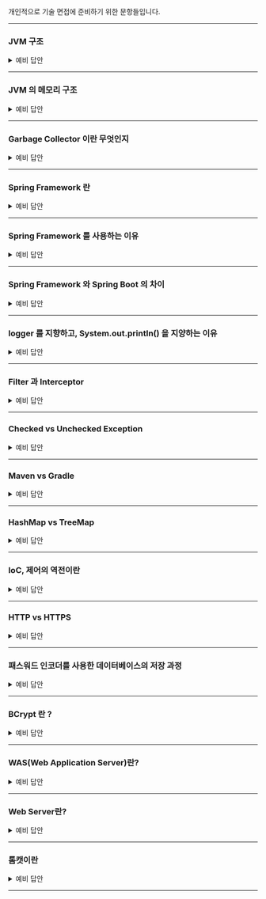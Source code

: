 개인적으로 기술 면접에 준비하기 위한 문항들입니다.

-----------------------

### JVM 구조

<details>
    <summary> 예비 답안 </summary>
    <br />

- `jvm` 은 자바 가상 머신입니다. 
    - 자바와 운영체제 사이에서 중개자 역할을 수행하며 자바가 운영체제에 구애받지 않고 프로그램을 실행할 수 있도록 도와줍니다.
- JVM 의 구조는 
    - JVM 내로 클래스 파일을 로드하고, 링크를 통해 배치하는 작업을 수행하는 모듈인 `Class Loader`
    - 클래스 로더를 통해 JVM 내의 Runtime Data Area 에 배치된 바이트 코드들을 명령어 단위로 실행하는 `Execution Engine`
    - 힙 메모리 영역에 생성된 객체들 중에서 참조되지 않은 객체들(Unreachable)을 탐색 후, 제거하는 역할을 하는 `Garbage Collector`
    - JVM 의 메모리 영역으로, 자바 애플리케이션을 실행할 때 사용되는 데이터들을 적재하는 영역인 `Runtime Data Area`
    
```
jvm 은 크게 jvm 내로 클래스 파일을 로드하고, 링크를 통해 배치하는 작업을 수행하는 모듈인 클래스 로더(Class Loader), jvm 내의 Runtime Data Area에 배치된 코드들을 명령어 단위로 실행하는 실행 엔진(Execution Engine), JVM 의 메모리 영역으로, 자바 애플리 케이션을 실행할 때 사용되는 데이터들을 적재하는 런타임 데이터 영역(Runtime Data Area), 힙 메모리 영역에 더 이상 참조되지 않는 객체들을 탐색 후 제거하는 역할을 하는 갈비지 컬렉터(Garbage Collector)으로 구성됩니다.
```
</details>

-----------------------

### JVM 의 메모리 구조

<details>
    <summary> 예비 답안 </summary>
    <br />

- JVM 의 메모리 구조는 모든 쓰레드에서 공유되는 Method 영역과 Heap 영역, 나머지 영역인 PC Register, Stack, Native Method Stack 영역으로 구분할 수 있습니다.

    - `Method 영역` → 모든 스레드가 공유하는 영역으로, 클래스/인터페이스/메소드/필드/static 변수 등의 바이트 코드를 보관합니다.
    - `Heap 영역` → 모든 스레드가 공유하는 영역으로, new 키워드로 생성된 모든 객체와 배열이 저장되는 영역입니다. 또한 메소드 영역에 로드된 클래스만 생성이 가능하고 GC 가 참조되지 않는 메모리를 확인하고 제거하는 영역입니다.
    - `PC Register` → 스레드가 시작될 때 생성되며, 스레드가 어떤 부분을 무슨 명령어로 실행해야 할 지에 대한 기록을 하는 부분으로, JVM 명령의 주소를 가집니다.
    - `Stack` → 메서드 호출 시마다 각각의 스택 프레임이 생성됩니다. 그리고 메서드 안에서 사용되는 값들을 저장하고, 호출된 메서드의 매개변수, 지역변수, 리턴 값 및 연산 시 일어나는 값들을 임시로 저장하며 메서드 수행이 끝나면 프레임별로 됩니다.
    - `Native Method Stack` → 자바 외의 언어로 작성된 네이티브 코드를 위한 스택입니다.

```
JVM 의 메모리 구조는 모든 쓰레드에서 공유되는 Method 영역과 Heap 영역, 나머지 영역인 PC Register, Stack, Native Method Stack 영역으로 구분할 수 있습니다.
클래스, 인터페이스, 메소드, 필드, static 변수 등의 데이터를 보관하는 Method 영역, new 키워드로 생성된 모든 객체와 배열이 저장되는 영역인 Heap 영역, 쓰레드가 어떤 부분을 무슨 명령으로 실행해야할 지에 대한 기록을 하는 부분으로 현재 수행중인 JVM 명령의 주소를 갖는 PC Register 영역, 자바 외 언어로 작성된 네이티브 코드를 위한 메모리 영역인 Native method stack 영역, 메서드 호출 시마다 각각의 스택 프레임이 생성되며 메서드 안에서 사용되는 값들을 저장하고, 호출된 메서드의 매개변수, 지역변수, 리턴 값 및 연산 시 일어나는 값들을 임시로 저장하는 Stack 영역이 있습니다.
```

</details>

-----------------------

### Garbage Collector 이란 무엇인지

<details>
    <summary> 예비 답안 </summary>
    <br />

- GC, 가비지 컬렉션은 JVM의 Heap 영역에서 더 이상 참조되지 않는 객체를 일정 주기로 찾아내고 메모리를 회수하는 기능입니다.
- 프로그램이 사용하지 않는 메모리를 주기적으로 해제함으로써 애플리케이션의 안전성과 지속 가능성을 유지합니다.
- 힙 영역은 Young 과 Old Generation 영역으로 나뉘는데, 이 영역은 Minor GC 와 Full GC 를 판가름하는 대상입니다.
    - `Young Generation` 영역은 짧게 살아남는 메모리들이 존재하는 공간입니다. 모든 객체는 처음에는 Young Generation 에 생성되며, Young Generation 의 공간은 Old Generation 에 비해 상대적으로 적기 때문에 메모리 상의 객체를 찾아 제거하는데 적은 시간이 걸립니다. (Minor GC)
    - 새롭게 생성되는 객체는 Young Generation 영역 중 `Eden` 에서 생성되며, Eden 공간이 가득차면 MinorGC가 동작하여 생존한 객체가 증가된 age-bit과 함께 `Survivor0` 영역으로 넘어가게 됩니다.
    - 위의 과정을 통해 Young Generation 의 마지막 영역인 `Survivor1` 영역의 GC에서도 살아남는다면 Old Generation 영역으로 넘어가게 됩니다.
    - `Old Generation` 은 길게 살아남는 메모리들이 존재하는 공간입니다. Old Generation의 객체들은 처음에는 Young Generation 에 의해 시작되었으나, GC 과정 중에 제거되지 않은 경우 Old Generation로 이동합니다. (Major GC)
    - Old Generation 에서 발생하는 Major GC 는 매우 큰 공간이기 때문에 데이터를 지우는데 많은 시간이 소요되며, Major GC 가 발생하면 Thread 가 멈추고(Stop The World) Mark and Sweep 작업을 해야 해서 CPU에 부하를 줄 수 있습니다.

### Mark And Sweep
![poster](../image/jvm/ms.png)

Mark-Sweep 이란 다양한 GC에서 사용되는 객체를 솎아내는 내부 알고리즘입니다. 가비지 컬렉션이 동작하는 기초적인 청소 과정이라고 생각하면 됩니다.

원리는 가비지 컬렉션이 될 대상 객체를 `식별(Mark)`하고 `제거(Sweep)`하며 객체가 제거되어 파편화된 메모리 영역을 앞에서부터 `채워나가는 작업(Compaction)`을 수행하게 됩니다.

- Mark 과정 : 먼저 `Root Space` 로부터 그래프 순회를 통해 연결된 객체들을 찾아내어 각각 어떤 객체를 참조하고 있는지 찾아서 마킹합니다.
- Sweep 과정 : 참조하고 있지 않은 객체, 즉 Unreachable 객체들을 Heap 에서 제거합니다.
- Compact 과정 : Sweep 후에 분산된 객체들을 Heap의 시작 주소로 모아 메모리가 할당된 부분과 그렇지 않은 부분으로 압축합니다. (가비지 컬렉터 종류에 따라 하지 않는 경우도 존재합니다.)

⭐️ Mark And Sweep 방식은 루트로 부터 해당 객체에 접근이 가능한지가 해제의 기준이 됩니다. JVM GC에서의 Root Space는 `Heap 메모리 영역을 참조`하는 method area, static 변수, stack, native method stack 이 있습니다.

</details>

-----------------------

### Spring Framework 란

<details>
    <summary> 예비 답안 </summary>
    <br />

- 자바 기반 애플리케이션 개발을 지원하는 오픈 소스 프레임워크 입니다.
- 엔터프라이즈급 애플리케이션을 개발하기 위한 모든 기능을 종합적으로 제공하는 경량화된 솔루션입니다.
    - 대규모 데이터 처리와 트랜잭션이 동시에 여러 사용자로부터 행해지는 매우 큰 규모의 환경을 매니징하는 엔터프라이즈 환경
- Spring Framework 는 경량 컨테이너로 자바 객체를 담고 직접 관리합니다.
    
</details>

-----------------------

### Spring Framework 를 사용하는 이유

<details>
    <summary> 예비 답안 </summary>
    <br />

- 생산성을 높이고 유지보수를 용이하게 할 수 있습니다. 
- 프로젝트를 여러 모듈로 나눠, 각 모듈이 독립적으로 개발/배포/테스트가 가능하게 할 수 있습니다.
    - 모듈화된 아키텍처를 구현할 수 있으며 Spring 은 다양한 기술과 통합이 가능합니다.
    - 필요에 따라 새 기능을 추가하거나 확장에 용이합니다.

- 특징
1. `IoC` → `객체 생성과 의존성 관리를 개발자가 아닌 프레임워크가 대신 처리하여 코드의 결합도를 낮추고 테스트를 용이하게 만든다.` 즉, 객체를 매번 new 로 생성하지 않고, 컨테이너가 필요 시 주입하기 때문에 코드의 복잡성을 줄이고, 개발자가 비즈니스 로직에만 집중할 수 있게 해줍니다.
2. `AOP` → 로깅, 트랜잭션 관리와 같은 횡단 관심사를 분리해 코드의 가독성과 재사용성을 높인다. 즉, 공통된 기능을 비즈니스 로직과 분리할 수 있다는 장점으로 유지보수에 용이하다.
3. `DI` → `의존성 주입, 클래스 간 결합도를 낮추고, 새로운 요구사항에 맞춰 변경해야 할 부분을 최소화 할 수 있습니다`. 특정 구현체가 변경 시 인터페이스를 통해 쉽게 교체가 가능합니다.
4. `데이터 접근 간소화` → JDBC, JPA 와 같은 데이터 접근 기술과의 통합을 제공하여 데이터 처리를 간단하게 만들어줍니다. 즉, 데이터베이스 작업에 필요한 반복적인 코드를 대폭 줄일 수 있습니다.
5. `모듈화된 설계` → Core, Data Access, Web, Security 등 다양한 모듈로 구성되어 필요에 따라 선택적으로 사용할 수 있다.
6. 유연한 설정 방식 → XML, Java Config, 어노테이션 기반 설정을 모두 지원한다. 즉, 설정 파일의 중앙화 때문에 환경 변화에 유연하게 대응이 가능합니다.
    
</details>

-----------------------

### Spring Framework 와 Spring Boot 의 차이

<details>
    <summary> 예비 답안 </summary>
    <br />

### Spring Framework 와 Spring Boot 의 차이

1. **설정의 단순화**: 
Spring Framework를 사용하여 애플리케이션을 설정하려면 XML 또는 Java 기반의 설정이 필요하며, 데이터 소스, 뷰 리졸버, 컴포넌트 스캔 등 많은 세부 사항을 처리해야 한다. 반면에 Spring Boot는 이러한 설정을 자동화해준다. Spring Boot는 '의견을 가진(opinionated)' 설정을 통해 애플리케이션 개발에 최적화된 기본 설정을 제공한다.
2. **내장 서버**: 
Spring Framework 애플리케이션을 실행하려면 별도의 서버(WAS)가 필요하다. 반면에 Spring Boot는 Tomcat, Jetty, Undertow 등의 서버를 내장하고 있어, 별도의 WAS 설치 없이 애플리케이션을 실행할 수 있다.
3. **스타터 의존성**: 
Spring Boot는 스타터 의존성을 제공한다. 이는 필요한 라이브러리들을 그룹화하여 제공하므로, 개별적인 라이브러리를 찾고 추가하는 번거로움을 줄여준다.
4. **Actuator**: 
Spring Boot Actuator는 애플리케이션의 모니터링과 관리를 위한 기능을 제공한다. 이는 Spring Framework 자체에는 포함되어 있지 않는 기능이다.

### Spring Boot 가 가지고 있는 추가적인 기능

1. **YAML 지원**: 
Spring Boot는 설정 파일을 작성할 때 Java나 XML 뿐만 아니라 YAML 파일도 지원한다. 
이는 구조화된 데이터를 표현하는 데 매우 유용한 형식으로, 특히 복잡한 데이터 구조를 다룰 때 가독성이 더 좋다.
2. **Spring Boot DevTools**: 
Spring Boot는 개발 중에 애플리케이션을 자동으로 재시작하고, 라이브 리로드를 제공하는 DevTools를 제공한다. 
이는 개발 과정을 더욱 효율적으로 만들어 준다.
3. **배너 커스터마이징**: 
Spring Boot는 애플리케이션 시작 시 나타나는 배너를 커스터마이징 할 수 있게 해준다. 
이는 사소한 기능일 수 있지만, 애플리케이션의 개성을 표현하거나 명확한 식별 정보를 제공하는 데 도움이 될 수 있다.
4. **스프링 부트의 Executable JARs/WARs**: 
스프링 부트는 실행 가능한 JARs 또는 WARs 생성이 가능하며, 이는 단독으로 실행 가능한 스프링 애플리케이션을 만드는데 매우 편리하다.
이는 전통적인 WAR 파일 배포와 비교하여 배포와 실행을 단순화한다.

```
Spring Boot는 Spring Framework 위에 구축되어 동일한 기술 스택을 사용하지만, 설정의 자동화, 내장 서버, 스타터 의존성 등을 통해 개발과 배포 과정을 대폭 단순화시켜준다. 
이는 개발자가 복잡한 설정과 인프라에 대한 걱정 없이 비즈니스 로직에 집중하게 해준다는 장점이 있다.
```

https://www.inflearn.com/blogs/3315?gad_source=1&gclid=CjwKCAiAiOa9BhBqEiwABCdG81uOlX88AWI7HFBQmJDPDzUyQ9o4j7AgZ4JVQpAt9F6wY3yVRiVD1RoC3g0QAvD_BwE

    
</details>

-----------------------

### logger 를 지향하고, System.out.println() 을 지양하는 이유

<details>
    <summary> 예비 답안 </summary>
    <br />

1. 성능 문제

    System.out.println(stdout) 은 Blocking I/O 로 동작하므로, 로그를 출력하는 동안 애플리케이션이 멈출 수 있습니다. 특히, 대량의 로그를 출력하는 경우 성능이 크게 저하됩니다. 예시로 stdout 을 다량 사용하면 GC 의 영향을 받아 애플리케이션 응답 속도가 느려질 수 있습니다.<br>
    또한, System.out 은 synchronized 메서드(Thread-safe)라서 여러 스레드가 동시에 로그를 출력할 경우 성능 병목이 발생할 수 있습니다.
    
    💡 Blocking I/O 는 입출력(I/O) 작업이 완료될 때까지 프로그램 실행이 멈추는 방식으로, 한 번에 하나의 작업만 수행되며 현재 작업이 끝나야만 다읍 작업이 시작될 수 있습니다.

    💡 Thread-safe 란, 여러 개의 스레드가 동시에 같은 자원에 접근해도 문제가 발생하지 않는 상태를 의미합니다. 즉, 여러 스레드가 동시에 실행해도 데이터가 손상되지 않습니다. 하지만 Thread-safe 를 위해 synchronized 키워드를 사용하므로 성능 병목(Bottleneck)이 발생합니다. 즉, 여러 스레드가 동시에 실행되면 한 스레드가 출력하는 동안 다른 스레드는 대기합니다.

2. 로그 관리 효율성 증가

    stdout 으로 출력하면 전체 로그를 출력해야 하므로 필요없는 로그까지 출력될 수 있습니다. 또한 stdout 은 서버를 재시작하면 로그가 사라지는 휘발성이기 때문에 log4j 를 사용하여 파일 또는 원격 서버로 저장이 가능합니다.
</details>

-----------------------

### Filter 과 Interceptor

<details>
    <summary> 예비 답안 </summary>
    <br />

`Filter` 는 HTTP 요청을 가로채어, 특정 작업을 수행할 수 있도록 하는 컴포넌트입니다. 주로 보안/로깅/데이터 처리/요청 수정 등 다양한 작업을 처리할 수 있습니다. Spring Filter 는 Java Servlet API 의 javax.servlet.Filter 인터페이스를 구현하며, Spring Boot 환경에서는 이를 더욱 간편하게 활용할 수 있습니다.

`Intercepter` 는 Spring 의 HandlerIntercepter 인터페이스를 구현하여 요청 전/후 및 완료 단계에서 처리 로직을 삽입할 수 있다.

특징|Filter|Intercepter
|---|---|----|
위치     | 서블릿 컨테이너 레벨에서 동작 | Spring 의 HandlerMapping 레벨에서 동작
적용 범위 | 모든 요청 및 응답 처리 가능 | 주로 Spring MVC 의 컨트롤러 요청/응답에 처리
기술 스택 | Servlet API 기반 | Spring AOP 기반
용도     | 요청/응답 가로채기,로깅, 보안 처리 등 | 컨트롤러 전/후 처리, 비즈니스 로직 전/후 처리

실제 요청 흐름

클라이언트 -> Filter -> DispatcherServlet -> Intercepter (preHandle) -> Controller -> Intercepter (postHandler) -> Intercepter (afterCompletion) 응답
</details>

-----------------------

### Checked vs Unchecked Exception 

<details>
    <summary> 예비 답안 </summary>
    <br />

`Checked Exception` 은 RuntimeException 을 상속하지 않는 클래스로, 컴파일 시점에 컴파일러에서 확인하는 예외입니다. 반드시 에러 처리를 해야 하는 특징(try/catch or throw) 을 가지고 있습니다.
ex )
    IOException: 파일 또는 네트워크 연결에서 읽기 또는 쓰기와 같은 입력/출력 작업과 관련된 오류
    SQLException: 데이터베이스 액세스 및 쿼리와 관련된 오류
    ClassNotFoundException: 동적으로 클래스 로드와 관련된 오류
    InterruptedException: 스레드 중단 및 동기화와 관련된 오류의 경우

`Unchecked Exception` 는 RuntimeException 을 상속하는 클래스로, 런타임 단계에서 확인이 가능하며 에러 처리를 강제하지 않습니다. 개발자가 예상치 못한 에러가 발생할 수 있기 때문에 예외처리를 강제하지 않는다는 의미입니다.

</details>

-----------------------

### Maven vs Gradle
<details>
    <summary> 예비 답안 </summary>
    <br />


|비교 항목|Maven|Gradle|
|---| ---- | ---- |
|빌드 스크립트|	XML (pom.xml) | Groovy/Kotlin (build.gradle)|
|빌드 속도|	느림 (단계별 실행) | 빠름 (태스크 단위 실행, 캐싱 지원)|
|의존성 관리|	선언적 방식 | 유연한 방식|
|사용 방식|	설정 기반 (Configuration) | 코드 기반 (Convention)|
|확장성|	플러그인 기반 | 커스텀 태스크 작성 가능|
|병렬 처리|	기본적으로 지원 X | 병렬 실행 가능|

    Maven 은 설정 중심이며, Gradle 은 코드 기반으로 속도가 빠르고 유연하다는 차이점이 있습니다.
    
</details>

-----------------------

### HashMap vs TreeMap
<details>
    <summary> 예비 답안 </summary>
    <br />

- **`HashMap`은 해시 테이블을 기반으로 key를 탐색하므로 평균적으로 O(1)의 속도를 가집니다.**
- **반면, `TreeMap`은 Red-Black Tree(균형 이진 탐색 트리)를 기반으로 O(log N)의 속도를 가지며, key를 자동으로 정렬해줍니다.**

**따라서, 빠른 탐색이 필요하면 `HashMap`을, key 정렬이 필요하면 `TreeMap`을 사용합니다.**
    
</details>

-----------------------

### IoC, 제어의 역전이란
<details>
    <summary> 예비 답안 </summary>
    <br />

IoC 는 객체의 생성과 관리를 스프링 프레임워크가 대신하도록 위임하도록 하는 것입니다.스프링 컨테이너에 Bean 을 미리 등록하고, 필요한 곳에서 컨테이너의 빈을 가져와 사용할 수 있게 해줍니다.
이때 Bean 을 가져올 때 의존성 주입(DI) 방식을 사용하여 객체 간의 의존성을 자동으로 주입받을 수 있게 됩니다.

예시로 Controller, Service 와 같은 객체들의 동작을 우리가 직접 구현하기는 하지만, 해당 객체들이 어느 시점에 호출될 지는 신경쓰지 않습니다. 단지 프레임워크가 요구하는대로 객체를 생성하면, 프레임워크가 해당 객체들을 가져다가 생성하고, 메서드를 호출하고, 소멸시킵니다. → 프로그램의 제어권이 역전된 것
    
</details>

-----------------------


### HTTP vs HTTPS
<details>
    <summary> 예비 답안 </summary>
    <br />

HTTP와 HTTPS의 가장 큰 차이는 보안성입니다.

HTTP(HyperText Transfer Protocol)는 데이터를 암호화하지 않고 평문으로 전송하는 반면, HTTPS(HyperText Transfer Protocol Secure)는 SSL/TLS 프로토콜을 적용해 데이터를 암호화하여 안전하게 전송합니다.

이로 인해 HTTPS는 `중간자 공격(MITM)`과 같은 보안 위협을 방지할 수 있으며, 사용자 신뢰도와 웹사이트의 안전성을 높이는 데 중요한 역할을 합니다.

기술적인 차이로는,

HTTP는 포트 80을 사용하고, HTTPS는 포트 443을 사용합니다.
HTTPS는 SSL/TLS 인증서를 필요로 하며, 이를 통해 웹사이트의 신뢰성을 검증합니다.
또한, HTTPS는 검색 엔진 최적화(SEO)에서도 HTTP보다 유리하며, 최근 웹 브라우저들은 HTTP 사이트에 대해 "보안되지 않음" 경고를 표시하기 때문에, 대부분의 웹사이트가 HTTPS를 기본적으로 사용하고 있습니다.
결론적으로, HTTPS는 HTTP의 보안성을 강화한 프로토콜이며, 현대적인 웹 환경에서는 HTTPS가 필수적으로 사용되어야 합니다.
    
</details>

-----------------------

### 패스워드 인코더를 사용한 데이터베이스의 저장 과정
<details>
    <summary> 예비 답안 </summary>
    <br />

1. 사용자가 패스워드를 입력
- 사용자가 회원가입 또는 로그인 시 비밀번호를 입력합니다.

2. 패스워드 해싱 (Password Hashing)
- 입력된 패스워드는 단순한 암호화(encryption)가 아니라 일방향 해시 함수(One-way Hash Function) 를 사용하여 변환됩니다.
- 대표적인 해시 알고리즘
    - BCrypt
    - PBKDF2
    - Argon2
    - SHA-256 (단독 사용은 추천되지 않음)

3. 솔트(Salt) 추가
- 해시 함수 적용 전에 솔트(Salt) 라는 무작위 문자열을 추가하여 저장합니다.
- 솔트는 사용자의 비밀번호가 동일하더라도 결과 값이 달라지도록 하기 위해 사용됩니다.
- 솔트를 적용하지 않으면 동일한 비밀번호가 같은 해시 값으로 저장되기 때문에 보안이 취약해집니다.

4. 해시된 패스워드를 저장
- 결과적으로 나온 해시 값(암호화된 패스워드)을 데이터베이스에 저장합니다.
- 일반적으로 비밀번호 자체는 저장되지 않고, 해시 값과 솔트 값만 저장됩니다.
    
</details>

-----------------------

### BCrypt 란 ?
<details>
    <summary> 예비 답안 </summary>
    <br />

BCrypt는 보안성이 뛰어난 비밀번호 해싱 알고리즘으로, 비밀번호를 안전하게 저장하는 데 사용됩니다.
특히, 솔트(Salt) 추가, 비용 인자(Cost Factor) 적용, Brute Force(무차별 대입 공격) 방어 기능을 제공합니다.

#### 1. BCrypt의 특징

✅ 1) 단방향 해싱 (One-way Hashing)
- 암호화가 아니라 해싱(Hashing) 기법을 사용하여, 해싱된 값에서 원래의 패스워드를 복원할 수 없음.

✅ 2) 솔트(Salt) 자동 생성
- 랜덤한 솔트(Salt)를 생성하여 패스워드와 함께 해싱하므로, 동일한 패스워드라도 해시 결과가 다름.
- 이를 통해 레인보우 테이블 공격(Rainbow Table Attack) 을 방어할 수 있음.

✅ 3) 비용 인자(Cost Factor) 설정 가능
- 연산 횟수를 조정하여, 컴퓨팅 성능에 따라 보안 강도를 조절할 수 있음.
- 기본적으로 2^cost 만큼의 반복 연산을 수행하여, brute-force 공격에 대한 방어력이 높음.

✅ 4) 느린 연산 속도
- 보안 강화를 위해 해싱 속도가 빠르지 않음.
- 해커가 수많은 비밀번호를 대입하는 무차별 대입 공격(Brute Force Attack)을 어렵게 만듦.

#### 2. BCrypt 해싱 구조
BCrypt 해시 값의 형식은 다음과 같다 

```
$2a$10$K1qLkjF9VQCd8N95fB6NUu8d87dBD23S3WxL6y/4EXR1MiPx8FlpG
```

1. $2a$ → 알고리즘 버전 ($2a$, $2b$, $2y$ 등)
2. 10$ → Cost Factor (2^10 = 1024번 해싱 반복)
3. K1qLkjF9VQCd8N95fB6NUu8d87dBD23S3WxL6y/4EXR1MiPx8FlpG → 솔트 + 해시된 비밀번호

</details>

-----------------------

### WAS(Web Application Server)란?
<details>
    <summary> 예비 답안 </summary>
    <br />

- WAS는 동적인 웹 애플리케이션을 실행하고 클라이언트 요청을 처리하는 서버 소프트웨어입니다.
- HTML, CSS, JS 같은 정적인 리소스를 처리하는 웹 서버와는 달리, Java, PHP, Python 같은 서버 사이드 언어로 작성된 로직을 실행하여 결과를 생성하고 응답합니다.

✅ WAS의 주요 역할
1.	클라이언트 요청 처리
- HTTP 요청을 받아 비즈니스 로직을 실행하고, DB 연동을 포함한 처리를 거쳐 HTML, JSON 등으로 응답을 생성합니다.
2.	비즈니스 로직 실행
- JSP, Servlet, Spring 등의 코드를 실행합니다.
3.	DB 연동 및 트랜잭션 관리
- JDBC나 ORM을 통해 DB와 통신하고 트랜잭션을 관리합니다.
4.	세션 및 스레드 관리
- 사용자의 상태(Session) 유지 및 멀티스레딩 기반 요청 처리.
5.	보안, 로깅, 예외 처리 등 다양한 미들웨어 기능 제공

- WAS는 보통 Servlet Container 역할을 하며, Servlet Lifecycle을 관리합니다.
- Spring Boot는 내장 Tomcat을 사용하여 애플리케이션과 WAS를 함께 배포할 수 있습니다.
- WAS가 죽었을 때를 대비해 로드밸런서와 여러 인스턴스를 구성하거나, 무중단 배포 전략(Blue-Green, Canary)을 사용합니다.

</details>

-----------------------

### Web Server란?
<details>
    <summary> 예비 답안 </summary>
    <br />

- 웹 서버(Web Server) 는 클라이언트(보통 웹 브라우저)로부터의 HTTP 요청을 받아, 정적인 리소스(HTML, CSS, JavaScript, 이미지 등)를 응답하는 서버입니다.
- 필요에 따라 동적 요청은 WAS로 전달(proxy)하여 협업합니다.

✅ 주요 역할
1.	정적 콘텐츠 제공
- 웹 페이지, 이미지, JS, CSS 파일 등을 빠르게 응답
2.	요청 라우팅
- URL 또는 경로에 따라 특정 파일이나 백엔드(WAS)로 요청을 전달
3.	리버스 프록시 역할
- WAS 앞단에서 요청을 필터링하고, 보안/부하 분산 기능을 수행
4.	보안 기능 제공
- HTTPS, 인증, 접근 제한 등
5.	로드 밸런싱
- 여러 WAS 인스턴스에 트래픽을 분산

> 예를 들어, Nginx + Spring Boot (내장 Tomcat) 조합에서는 정적 자원은 Nginx가 직접 응답하고,
/api/** 같은 REST 요청은 Nginx가 리버스 프록시 방식으로 WAS에 전달합니다.

</details>

-----------------------

### 톰캣이란 
<details>
    <summary> 예비 답안 </summary>
    <br />

- 아파치 톰캣은 자바 기반의 웹 애플리케이션 서버(WAS) 또는 서블릿 컨테이너입니다.
- 톰캣은 HTTP 요청을 받아 자바 서블릿 및 JSP 를 실행하여 동적인 웹 페이지를 생성하고 반환하는 역할을 합니다.

</details>

-----------------------

